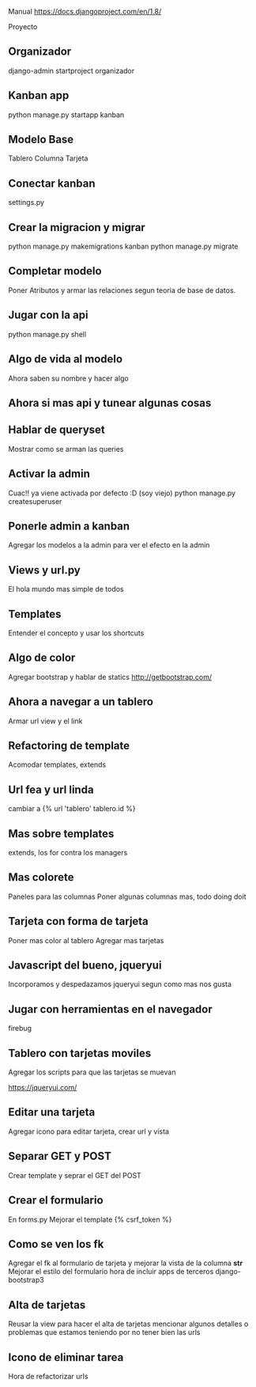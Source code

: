 
Manual
https://docs.djangoproject.com/en/1.8/

Proyecto

Organizador
-----------
django-admin startproject organizador

Kanban app
----------
python manage.py startapp kanban

Modelo Base
-----------

Tablero
Columna
Tarjeta

Conectar kanban
---------------
settings.py

Crear la migracion y migrar
---------------------------
python manage.py makemigrations kanban
python manage.py migrate

Completar modelo
----------------
Poner Atributos y armar las relaciones segun teoria de base de datos.

Jugar con la api
----------------
python manage.py shell

Algo de vida al modelo
----------------------
Ahora saben su nombre y hacer algo

Ahora si mas api y tunear algunas cosas
---------------------------------------

Hablar de queryset
------------------
Mostrar como se arman las queries

Activar la admin
----------------
Cuac!! ya viene activada por defecto :D (soy viejo)
python manage.py createsuperuser

Ponerle admin a kanban
----------------------
Agregar los modelos a la admin para ver el efecto en la admin

Views y url.py
--------------
El hola mundo mas simple de todos

Templates
---------
Entender el concepto y usar los shortcuts

Algo de color
-------------
Agregar bootstrap y hablar de statics
http://getbootstrap.com/

Ahora a navegar a un tablero
----------------------------
Armar url view y el link

Refactoring de template
-----------------------
Acomodar templates, extends

Url fea y url linda
-------------------
cambiar a {% url 'tablero' tablero.id %}

Mas sobre templates
-------------------
extends, los for contra los managers

Mas colorete
------------
Paneles para las columnas
Poner algunas columnas mas, todo doing doit

Tarjeta con forma de tarjeta
----------------------------
Poner mas color al tablero
Agregar mas tarjetas

Javascript del bueno, jqueryui
------------------------------
Incorporamos y despedazamos jqueryui segun como mas nos gusta

Jugar con herramientas en el navegador
--------------------------------------
firebug

Tablero con tarjetas moviles
----------------------------
Agregar los scripts para que las tarjetas se muevan

https://jqueryui.com/

Editar una tarjeta
------------------
Agregar icono para editar tarjeta, crear url y vista

Separar GET y POST
------------------
Crear template y seprar el GET del POST

Crear el formulario
-------------------
En forms.py
Mejorar el template
{% csrf_token %}

Como se ven los fk
------------------
Agregar el fk al formulario de tarjeta y mejorar la vista de la columna __str__
Mejorar el estilo del formulario hora de incluir apps de terceros
django-bootstrap3

Alta de tarjetas
----------------
Reusar la view para hacer el alta de tarjetas
mencionar algunos detalles o problemas que estamos teniendo por no tener bien las urls

Icono de eliminar tarea
-----------------------
Hora de refactorizar urls






